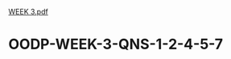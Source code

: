 [WEEK 3.pdf](https://github.com/vvnsb/OODP-WEEK-3-QNS-1-2-4-5-7/files/9584750/WEEK.3.pdf)
# OODP-WEEK-3-QNS-1-2-4-5-7
